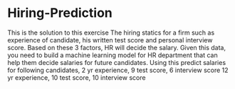 # Hiring-Prediction
This is the solution to this exercise 
The hiring statics for a firm such as experience of candidate, his written test score and personal interview score. Based on these 3 factors, HR will decide the salary. Given this data, you need to build a machine learning model for HR department that can help them decide salaries for future candidates. Using this predict salaries for following candidates,
2 yr experience, 9 test score, 6 interview score
12 yr experience, 10 test score, 10 interview score
